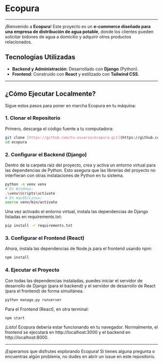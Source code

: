 # Ecopura

---

¡Bienvenido a **Ecopura**! Este proyecto es un **e-commerce diseñado para una empresa de distribución de agua potable**, donde los clientes pueden solicitar bidones de agua a domicilio y adquirir otros productos relacionados.

## Tecnologías Utilizadas

* **Backend y Administración**: Desarrollado con **Django** (Python).
* **Frontend**: Construido con **React** y estilizado con **Tailwind CSS**.

---

## ¿Cómo Ejecutar Localmente?

Sigue estos pasos para poner en marcha Ecopura en tu máquina:

### 1. Clonar el Repositorio

Primero, descarga el código fuente a tu computadora:

```bash
git clone [https://github.com/tu-usuario/ecopura.git](https://github.com/tu-usuario/ecopura.git) # Reemplaza con la URL de tu repositorio
cd ecopura
```

### 2. Configurar el Backend (Django)

Dentro de la carpeta raíz del proyecto, crea y activa un entorno virtual para las dependencias de Python. Esto asegura que las librerías del proyecto no interfieran con otras instalaciones de Python en tu sistema.

```bash
python -m venv venv
# En Windows:
.\venv\Scripts\activate
# En macOS/Linux:
source venv/bin/activate
```

Una vez activado el entorno virtual, instala las dependencias de Django listadas en requirements.txt:

```bash
pip install -r requirements.txt
```

### 3. Configurar el Frontend (React)

Ahora, instala las dependencias de Node.js para el frontend usando npm:

```bash
npm install
```

### 4. Ejecutar el Proyecto

Con todas las dependencias instaladas, puedes iniciar el servidor de desarrollo de Django (para el backend) y el servidor de desarrollo de React (para el frontend) de forma simultánea.

```bash
python manage.py runserver
```

Para el Frontend (React), en otra terminal:

```bash
npm start
```

¡Listo! Ecopura debería estar funcionando en tu navegador. Normalmente, el frontend se ejecutará en http://localhost:3000 y el backend en http://localhost:8000.

---

¡Esperamos que disfrutes explorando Ecopura! Si tienes alguna pregunta o encuentras algún problema, no dudes en abrir un issue en este repositorio.
